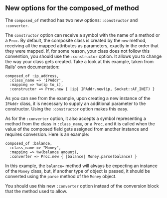 ## New options for the composed\_of method

The `composed_of` method has two new options: `:constructor` and `:converter`.

The `constructor` option can receive a symbol with the name of a method or a `Proc`. By default, the composite class is created by the `new` method, receiving all the mapped attributes as parameters, exactly in the order that they were mapped. If, for some reason, your class does not follow this convention, you should use the `:constructor` option. It allows you to change the way your class gets created. Take a look at this example, taken from Rails' own documentation:

	composed_of :ip_address,
	  :class_name => 'IPAddr',
	  :mapping => %w(ip to_i),
	  :constructor => Proc.new { |ip| IPAddr.new(ip, Socket::AF_INET) }

As you can see from the example, upon creating a new instance of the `IPAddr` class, it is necessary to supply an additional parameter to the constructor. Using the `:constructor` option makes this easy.

As for the `:converter` option, it also accepts a symbol representing a method from the class in `:class_name`, or a `Proc`, and it is called when the value of the composed field gets assigned from another instance and requires conversion. Here is an example:

	composed_of :balance,
	  :class_name => "Money",
	  :mapping => %w(balance amount),
	  :converter => Proc.new { |balance| Money.parse(balance) }

In this example, the `balance=` method will always be expecting an instance of the `Money` class, but, if another type of object is passed, it should be converted using the `parse` method of the `Money` object.

You should use this new `:converter` option instead of the conversion block that the method used to allow.